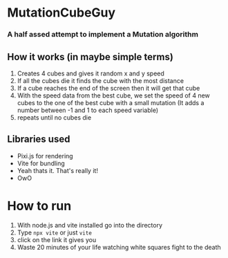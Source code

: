 # MutationCubeGuy
### A half assed attempt to implement a Mutation algorithm

## How it works (in maybe simple terms)
1. Creates 4 cubes and gives it random x and y speed
2. If all the cubes die it finds the cube with the most distance
3. If a cube reaches the end of the screen then it will get that cube
4. With the speed data from the best cube, we set the speed of 4 new cubes to the one of the best cube with a small mutation (It adds a number between -1 and 1 to each speed variable)
5. repeats until no cubes die

## Libraries used
- Pixi.js for rendering
- Vite for bundling
- Yeah thats it. That's really it!
- OwO

# How to run
1. With node.js and vite installed go into the directory
2. Type `npx vite` or just `vite`
3. click on the link it gives you
4. Waste 20 minutes of your life watching white squares fight to the death
